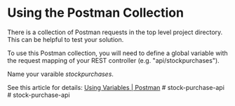 # Using the Postman Collection

There is a collection of Postman requests in the top level project directory. This can be helpful to test your solution.

To use this Postman collection, you will need to define a global
variable with the request mapping of your REST controller (e.g. "api/stockpurchases").

Name your varaible *stockpurchases*.

See this article for details: [Using Variables | Postman](https://learning.postman.com/docs/sending-requests/variables/)
#   s t o c k - p u r c h a s e - a p i  
 #   s t o c k - p u r c h a s e - a p i  
 